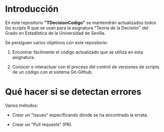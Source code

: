 # Introducción 


En este repositorio **"TDecisionCodigo"** se mantendrán actualizados todos los scripts R que se usan para la asignatura "Teoría de la Decisión" del Grado en Estadística de la Universidad de Sevilla.


Se persiguen varios objetivos con este repositorio:

1. Encontrar fácilmente el código actualizado que se utiliza en esta asignatura.

2. Conocer e interactuar con el proceso del control de versiones de scripts de un código con el sistema Git-Github.

# Qué hacer si se detectan errores

Varios métodos:

- Crear un "Issues" específicando dónde se ha encontrado la errata.

- Crear un "Pull requests" (PR). 

